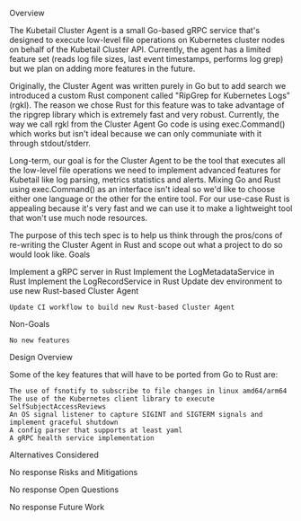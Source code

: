 Overview

The Kubetail Cluster Agent is a small Go-based gRPC service that's designed to execute low-level file operations on Kubernetes cluster nodes on behalf of the Kubetail Cluster API. Currently, the agent has a limited feature set (reads log file sizes, last event timestamps, performs log grep) but we plan on adding more features in the future.

Originally, the Cluster Agent was written purely in Go but to add search we introduced a custom Rust component called "RipGrep for Kubernetes Logs" (rgkl). The reason we chose Rust for this feature was to take advantage of the ripgrep library which is extremely fast and very robust. Currently, the way we call rgkl from the Cluster Agent Go code is using exec.Command() which works but isn't ideal because we can only communiate with it through stdout/stderr.

Long-term, our goal is for the Cluster Agent to be the tool that executes all the low-level file operations we need to implement advanced features for Kubetail like log parsing, metrics statistics and alerts. Mixing Go and Rust using exec.Command() as an interface isn't ideal so we'd like to choose either one language or the other for the entire tool. For our use-case Rust is appealing because it's very fast and we can use it to make a lightweight tool that won't use much node resources.

The purpose of this tech spec is to help us think through the pros/cons of re-writing the Cluster Agent in Rust and scope out what a project to do so would look like.
Goals

Implement a gRPC server in Rust
Implement the LogMetadataService in Rust
Implement the LogRecordService in Rust
Update dev environment to use new Rust-based Cluster Agent

    Update CI workflow to build new Rust-based Cluster Agent

Non-Goals

    No new features

Design Overview

Some of the key features that will have to be ported from Go to Rust are:

    The use of fsnotify to subscribe to file changes in linux amd64/arm64
    The use of the Kubernetes client library to execute SelfSubjectAccessReviews
    An OS signal listener to capture SIGINT and SIGTERM signals and implement graceful shutdown
    A config parser that supports at least yaml
    A gRPC health service implementation

Alternatives Considered

No response
Risks and Mitigations

No response
Open Questions

No response
Future Work

